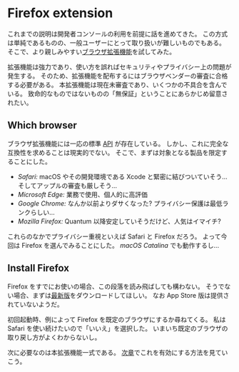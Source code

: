 # Firefox extension

これまでの説明は開発者コンソールの利用を前提に話を進めてきた。
この方式は単純であるものの、一般ユーザーにとって取り扱いが難しいものでもある。
そこで、より親しみやすい[ブラウザ拡張機能][Browser extensions]を試してみた。

[Browser extensions]: https://developer.mozilla.org/docs/Mozilla/Add-ons/WebExtensions

拡張機能は強力であり、使い方を誤ればセキュリティやプライバシー上の問題が発生する。
そのため、拡張機能を配布するにはブラウザベンダーの審査に合格する必要がある。
本拡張機能は現在未審査であり、いくつかの不具合を含んでいる。
致命的なものではないものの「無保証」ということにあらかじめ留意されたい。

## Which browser

ブラウザ拡張機能には一応の標準 [API][JavaScript APIs] が存在している。
しかし、これに完全な互換性を求めることは現実的でない。
そこで、まずは対象となる製品を限定することにした。

[JavaScript APIs]: https://developer.mozilla.org/docs/Mozilla/Add-ons/WebExtensions/API

- _Safari:_ macOS やその開発環境である Xcode と緊密に結びついていそう...
  そしてアップルの審査も厳しそう...
- _Microsoft Edge:_ 業務で使用、個人的に高評価
- _Google Chrome:_ なんか以前よりダサくなった?
  プライバシー保護は最低ランクらしい...
- _Mozilla Firefox:_ Quantum 以降安定していそうだけど、人気はイマイチ?

これらのなかでプライバシー重視といえば Safari と Firefox だろう。
よって今回は Firefox を選んでみることにした。
_macOS Catalina_ でも動作するし...

## Install Firefox

Firefox をすでにお使いの場合、この段落を読み飛ばしても構わない。
そうでない場合、まずは[最新版][Firefox]をダウンロードしてほしい。
なお App Store 版は提供されていないようだ。

初回起動時、例によって Firefox を既定のブラウザにするか尋ねてくる。
私は Safari を使い続けたいので「いいえ」を選択した。
いまいち既定のブラウザの取り戻し方がよくわからないし。

[Firefox]: https://www.mozilla.org/firefox/

次に必要なのは本拡張機能一式である。
[次章](./Preparation.md)でこれを有効にする方法を見ていこう。
